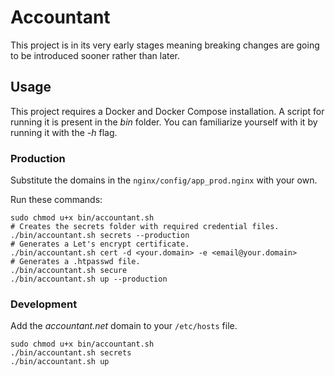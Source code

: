 # Accountant

This project is in its very early stages meaning breaking changes are going to be introduced sooner rather than later.

## Usage

This project requires a Docker and Docker Compose installation.
A script for running it is present in the _bin_ folder.
You can familiarize yourself with it by running it with the _-h_ flag.

### Production

Substitute the domains in the `nginx/config/app_prod.nginx` with your own. 

Run these commands:
```shell script
sudo chmod u+x bin/accountant.sh
# Creates the secrets folder with required credential files.
./bin/accountant.sh secrets --production
# Generates a Let's encrypt certificate.
./bin/accountant.sh cert -d <your.domain> -e <email@your.domain>
# Generates a .htpasswd file.
./bin/accountant.sh secure
./bin/accountant.sh up --production
```

### Development

Add the _accountant.net_ domain to your `/etc/hosts` file.

```shell script
sudo chmod u+x bin/accountant.sh
./bin/accountant.sh secrets
./bin/accountant.sh up
```
